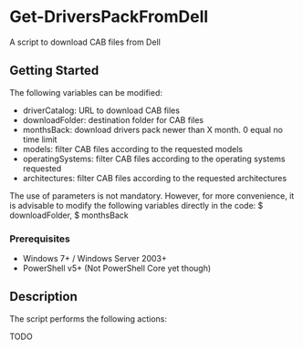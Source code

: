 # Get-DriversPackFromDell

A script to download CAB files from Dell

## Getting Started

The following variables can be modified:
* driverCatalog: URL to download CAB files
* downloadFolder: destination folder for CAB files
* monthsBack: download drivers pack newer than X month. 0 equal no time limit
* models: filter CAB files according to the requested models
* operatingSystems: filter CAB files according to the operating systems requested
* architectures: filter CAB files according to the requested architectures

The use of parameters is not mandatory. 
However, for more convenience, it is advisable to modify the following variables directly in the code: $ downloadFolder, $ monthsBack

### Prerequisites

* Windows 7+ / Windows Server 2003+
* PowerShell v5+ (Not PowerShell Core yet though)

## Description

The script performs the following actions:

TODO
